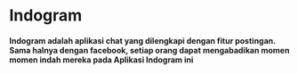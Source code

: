 <h1> Indogram </h1>

<h4>Indogram adalah aplikasi chat yang dilengkapi dengan fitur postingan. Sama halnya dengan facebook, setiap orang dapat mengabadikan momen momen indah mereka pada Aplikasi Indogram ini</h4>
